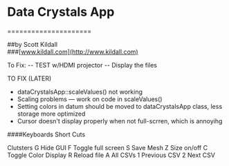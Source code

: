 # Data Crystals App
=====================

##by Scott Kildall  
###[www.kildall.com](http://www.kildall.com)



To Fix:
-- TEST w/HDMI projector
-- Display the files

TO FIX (LATER)
- dataCrystalsApp::scaleValues() not working
- Scaling problems — work on code in scaleValues()
- Setting colors in datum should be moved to dataCrystalsApp class, less storage more optimized
- Cursor doesn't display properly when not full-scrren, which is annoyihg

####Keyboards Short Cuts 

<SPACE> 		Clutsters
G				Hide GUI
F				Toggle full screen
S				Save Mesh
Z				Size on/off
C				Toggle Color Display
R				Reload file
A				All CSVs
1				Previous CSV
2				Next CSV
